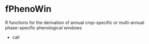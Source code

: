 # fPhenoWin
R functions for the derivation of annual crop-specific or multi-annual phase-specific phenological windows
* call

